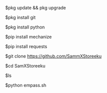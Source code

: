 
$pkg update && pkg upgrade

$pkg install git

$pkg install python

$pip install mechanize

$pip install requests

$git clone https://github.com/SammXStoreeku

$cd SamXStoreeku

$ls

$python empass.sh

